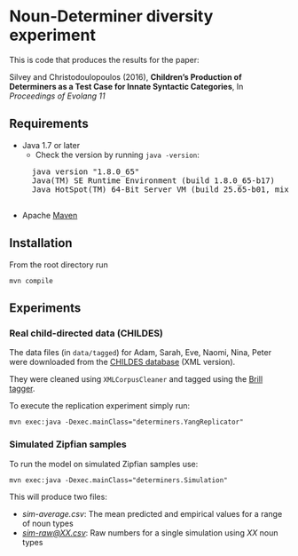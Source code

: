 # Noun-Determiner diversity experiment
This is code that produces the results for the paper:

Silvey and Christodoulopoulos (2016), **Children’s Production of Determiners as a Test Case for 
Innate Syntactic Categories**, In *Proceedings of Evolang 11*

## Requirements
* Java 1.7 or later
    * Check the version by running `java -version`:
    <pre>
    java version "1.8.0_65"
    Java(TM) SE Runtime Environment (build 1.8.0_65-b17)
    Java HotSpot(TM) 64-Bit Server VM (build 25.65-b01, mixed mode)
    </pre>
* Apache [Maven](https://maven.apache.org/download.cgi)

## Installation
From the root directory run
```
mvn compile
```

## Experiments
### Real child-directed data (CHILDES)
The data files (in `data/tagged`) for Adam, Sarah, Eve, Naomi, Nina, Peter were downloaded
from the [CHILDES database](http://childes.psy.cmu.edu/) (XML version).

They were cleaned using `XMLCorpusCleaner` and tagged using the [Brill tagger](http://gposttl.sourceforge.net/).

To execute the replication experiment simply run:
```
mvn exec:java -Dexec.mainClass="determiners.YangReplicator"
```

### Simulated Zipfian samples
To run the model on simulated Zipfian samples use:
```
mvn exec:java -Dexec.mainClass="determiners.Simulation"
```

This will produce two files:

* *sim-average.csv*: The mean predicted and empirical values for a range of noun types 
* *sim-raw@XX.csv*: Raw numbers for a single simulation using *XX* noun types  